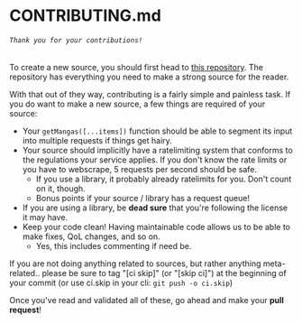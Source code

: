 # CONTRIBUTING.md

###### `Thank you for your contributions!`

To create a new source, you should first head to [this repository](https://github.com/Nowaaru/suwariyomi-source-base). The repository has everything you need to make a strong source for the reader.

With that out of they way, contributing is a fairly simple and painless task. If you do want to make a new source, a few things are required of your source:

- Your `getMangas([...items])` function should be able to segment its input into multiple requests if things get hairy.
- Your source should implicitly have a ratelimiting system that conforms to the regulations your service applies. If you don't know the rate limits or you have to webscrape, 5 requests per second should be safe.
  - If you use a library, it probably already ratelimits for you. Don't count on it, though.
  - Bonus points if your source / library has a request queue!
- If you are using a library, be **dead sure** that you're following the license it may have.
- Keep your code clean! Having maintainable code allows us to be able to make fixes, QoL changes, and so on.
  - Yes, this includes commenting if need be.

If you are not doing anything related to sources, but rather anything meta-related.. please be sure to tag "\[ci skip\]" (or "\[skip ci]") at the beginning of your commit (or use ci.skip in your cli: `git push -o ci.skip`)

Once you've read and validated all of these, go ahead and make your **pull request**!

